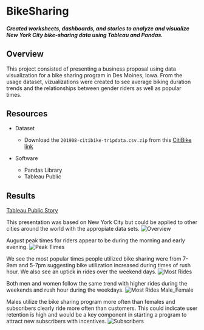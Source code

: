# BikeSharing
#### *Created worksheets, dashboards, and stories to analyze and visualize New York City bike-sharing data using Tableau and Pandas.*

## Overview
This project consisted of presenting a business proposal using data visualization for a bike sharing program in Des Moines, Iowa. From the usage dataset, vizualizations were created to see average biking duration trends and the relationships between gender riders as well as popular times.

## Resources
- Dataset
  - Download the `201908-citibike-tripdata.csv.zip` from this [CitiBike link](https://s3.amazonaws.com/tripdata/index.html) 

- Software
  - Pandas Library
  - Tableau Public

## Results
[Tableau Public Story](https://https://public.tableau.com/app/profile/gayle.bradford/viz/CitiBikeProposal_16562595767510/CitibikeProposal)

This presentation was based on New York City but could be applied to other cities around the world with the appropiate data sets. 
![Overview](https://user-images.githubusercontent.com/98711219/176059184-e69caafd-24f4-4c84-bd3e-245a6decd609.png)

August peak times for riders appear to be during the morning and early evening.
![Peak Times](https://user-images.githubusercontent.com/98711219/176060197-5d9e018d-637c-4c54-b966-ba932b5be6f6.png)

We see the most popular times people utilized bike sharing were from 7-9am and 5-7pm suggesting bike utilization increased during times of rush hour. We also see an uptick in rides over the weekend days.
![Most Rides](https://user-images.githubusercontent.com/98711219/176059467-b8235853-cf30-4355-9486-3f1b5bacbddb.png)

Both men and women follow the same trend with higher rides during the weekends and rush hour during the weekdays. 
![Most Rides Male_Female](https://user-images.githubusercontent.com/98711219/176059688-01d88860-7245-4aa9-b94f-bcc320f280e9.png)

Males utilize the bike sharing program more often than females and subscribers clearly ride more often than customers. This could indicate user retention is high and would be a key component in starting a program to attract new subscribers with incentives. 
![Subscribers](https://user-images.githubusercontent.com/98711219/176060019-d32befb1-041d-48d6-b848-a015c4e21452.png)


